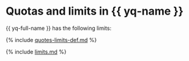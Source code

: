 # Quotas and limits in {{ yq-name }}

{{ yq-full-name }} has the following limits:

{% include [quotes-limits-def.md](../../_includes/quotes-limits-def.md) %}

{% include [limits.md](../_includes/limits.md) %}
